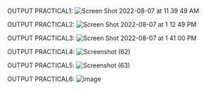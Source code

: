 OUTPUT PRACTICAL1: 
![Screen Shot 2022-08-07 at 11 39 49 AM](https://user-images.githubusercontent.com/110661984/183278061-d8c1c266-b284-4c48-bab0-549cf7b23611.png)

OUTPUT PRACTICAL2:
![Screen Shot 2022-08-07 at 1 12 49 PM](https://user-images.githubusercontent.com/110661984/183281816-3d125c6d-1f80-4e0a-9798-92a5d6795343.png)

OUTPUT PRACTICAL3:
![Screen Shot 2022-08-07 at 1 41 00 PM](https://user-images.githubusercontent.com/110661984/183281822-22b17c48-d985-432f-b47f-cc5f22e6c3fc.png)

OUTPUT PRACTICAL4:
![Screenshot (62)](https://user-images.githubusercontent.com/110661984/183581587-c4c21792-f304-4c3b-9bca-88e69c998df9.png)

OUTPUT PRACTICAL5:
![Screenshot (63)](https://user-images.githubusercontent.com/110661984/183581805-5e631123-5c35-4cc1-a927-3c2bc7582eca.png)

OUTPUT PRACTICAL6:
![image](https://user-images.githubusercontent.com/110661984/183582000-404c9a21-66e5-4e08-a417-1c4309365640.png)
